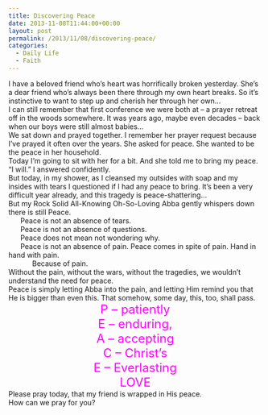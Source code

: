 ```yaml
---
title: Discovering Peace
date: 2013-11-08T11:44:00+00:00
layout: post
permalink: /2013/11/08/discovering-peace/
categories:
  - Daily Life
  - Faith
---
```







  



<div style="line-height: normal; margin-bottom: 0in;">
  I have a beloved friend who’s heart was horrifically broken yesterday. She’s a dear friend who’s always been there through my own heart breaks. So it’s instinctive to want to step up and cherish her through her own…
</div>

<div style="line-height: normal; margin-bottom: 0.0001pt;">
</div>

<div style="line-height: normal; margin-bottom: 0in;">
  I can still remember that first conference we were both at – a prayer retreat off in the woods somewhere. It was years ago, maybe even decades – back when our boys were still almost babies…
</div>

<div style="line-height: normal; margin-bottom: 0.0001pt;">
</div>

<div style="line-height: normal; margin-bottom: 0in;">
  We sat down and prayed together. I remember her prayer request because I’ve prayed it often over the years. She asked for peace. She wanted to be the peace in her household.
</div>

<div style="line-height: normal; margin-bottom: 0.0001pt;">
</div>

<div style="line-height: normal; margin-bottom: 0in;">
  Today I’m going to sit with her for a bit. And she told me to bring my peace.
</div>

<div style="line-height: normal; margin-bottom: 0.0001pt;">
</div>

<div style="line-height: normal; margin-bottom: 0in;">
  “I will.” I answered confidently.
</div>

<div style="line-height: normal; margin-bottom: 0.0001pt;">
</div>

<div style="line-height: normal; margin-bottom: 0in;">
  But today, in my shower, as I cleansed my outsides with soap and my insides with tears I questioned if I had any peace to bring. It’s been a very difficult year already, and this tragedy is peace-shattering…
</div>

<div style="line-height: normal; margin-bottom: 0.0001pt;">
</div>

<div style="line-height: normal; margin-bottom: 0in;">
  But my Rock Solid All-Knowing Oh-So-Loving Abba gently whispers down there is still Peace.
</div>

<div style="line-height: normal; margin-bottom: 0in;">
        Peace is not an absence of tears.
</div>

<div style="line-height: normal; margin-bottom: 0in;">
        Peace is not an absence of questions.
</div>

<div style="line-height: normal; margin-bottom: 0in;">
        Peace does not mean not wondering why.
</div>

<div style="line-height: normal; margin-bottom: 0in;">
        Peace is not an absence of pain. Peace comes in spite of pain. Hand in hand with pain.
</div>

<div style="line-height: normal; margin-bottom: 0.0001pt;">
              Because of pain.
</div>

<div style="line-height: normal; margin-bottom: 0.0001pt;">
</div>

<div style="line-height: normal; margin-bottom: 0in;">
  Without the pain, without the wars, without the tragedies, we wouldn’t understand the need for peace.
</div>

<div style="line-height: normal; margin-bottom: 0.0001pt;">
</div>

<div style="line-height: normal; margin-bottom: 0in;">
  Peace is simply letting Abba into the pain, and letting Him remind you that He is bigger than even this. That somehow, some day, this, too, shall pass.
</div>

<div style="line-height: normal; margin-bottom: 0.0001pt;">
</div>

<div style="color: magenta; line-height: normal; margin-bottom: 0.0001pt; text-align: center;">
  <span style="font-size: x-large;">P – patiently</span>
</div>

<div style="color: magenta; text-align: center;">
</div>

<div style="color: magenta; line-height: normal; margin-bottom: 0.0001pt; text-align: center;">
  <span style="font-size: x-large;">E – enduring,</span>
</div>

<div style="color: magenta; text-align: center;">
</div>

<div style="color: magenta; line-height: normal; margin-bottom: 0.0001pt; text-align: center;">
  <span style="font-size: x-large;">A – accepting</span>
</div>

<div style="color: magenta; text-align: center;">
</div>

<div style="color: magenta; line-height: normal; margin-bottom: 0.0001pt; text-align: center;">
  <span style="font-size: x-large;">C – Christ’s</span>
</div>

<div style="color: magenta; text-align: center;">
</div>

<div style="color: magenta; line-height: normal; margin-bottom: 0.0001pt; text-align: center;">
  <span style="font-size: x-large;">E – Everlasting</span>
</div>

<div style="color: magenta; text-align: center;">
</div>

<div style="color: magenta; line-height: normal; margin-bottom: 0.0001pt; text-align: center;">
  <span style="font-size: x-large;">LOVE</span>
</div>

<div style="color: magenta; line-height: normal; margin-bottom: 0.0001pt; text-align: center;">
</div>

<div style="line-height: normal; margin-bottom: 0in;">
  Please pray today, that my friend is wrapped in His peace.
</div>

<div style="line-height: normal; margin-bottom: 0in;">
  How can we pray for you?
</div>

<div style="line-height: normal; margin-bottom: 0in;">
</div>